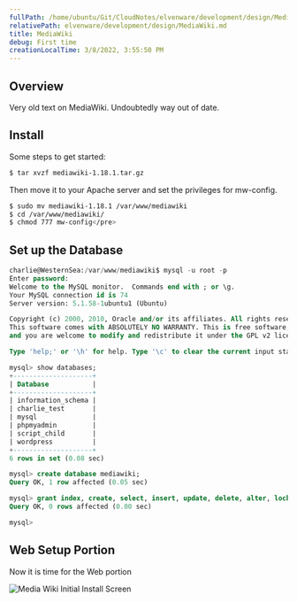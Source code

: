 ```yaml
---
fullPath: /home/ubuntu/Git/CloudNotes/elvenware/development/design/MediaWiki.md
relativePath: elvenware/development/design/MediaWiki.md
title: MediaWiki
debug: First time
creationLocalTime: 3/8/2022, 3:55:50 PM
---
```


<!-- toc -->
<!-- tocstop -->

## Overview

Very old text on MediaWiki. Undoubtedly way out of date.

## Install

Some steps to get started:


```bash
$ tar xvzf mediawiki-1.18.1.tar.gz
```

Then move it to your Apache server and set the privileges for mw-config.

```bash
$ sudo mv mediawiki-1.18.1 /var/www/mediawiki
$ cd /var/www/mediawiki/
$ chmod 777 mw-config</pre>
```

## Set up the Database

```sql
charlie@WesternSea:/var/www/mediawiki$ mysql -u root -p
Enter password:
Welcome to the MySQL monitor.  Commands end with ; or \g.
Your MySQL connection id is 74
Server version: 5.1.58-1ubuntu1 (Ubuntu)

Copyright (c) 2000, 2010, Oracle and/or its affiliates. All rights reserved.
This software comes with ABSOLUTELY NO WARRANTY. This is free software,
and you are welcome to modify and redistribute it under the GPL v2 license

Type 'help;' or '\h' for help. Type '\c' to clear the current input statement.

mysql> show databases;
+--------------------+
| Database           |
+--------------------+
| information_schema |
| charlie_test       |
| mysql              |
| phpmyadmin         |
| script_child       |
| wordpress          |
+--------------------+
6 rows in set (0.08 sec)

mysql> create database mediawiki;
Query OK, 1 row affected (0.05 sec)

mysql> grant index, create, select, insert, update, delete, alter, lock tables on wikidb.* to 'wikiuser'@'localhost' identified by 'bar';
Query OK, 0 rows affected (0.00 sec)

mysql>
```

## Web Setup Portion

Now it is time for the Web portion

![Media Wiki Initial Install Screen](https://s3.amazonaws.com/s3bucket01.elvenware.com/dev-images/cloud/MediaWiki.png)
